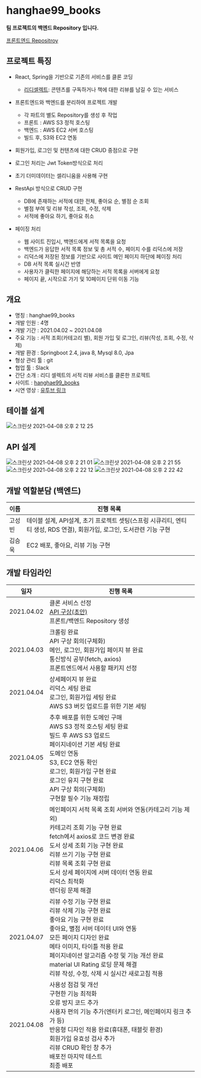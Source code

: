 # hanghae99_books

**팀 프로젝트의 백엔드 Repository 입니다.**

[프론트엔드 Repositroy](https://github.com/greedysiru/hanghae99_books)

## 프로젝트 특징

* React, Spring을 기반으로 기존의 서비스를 클론 코딩
    * [리디셀렉트](https://select.ridibooks.com/home): 콘텐츠를 구독하거나 책에 대한 리뷰를 남길 수 있는 서비스
    
* 프론트엔드와 백엔드를 분리하여 프로젝트 개발
    * 각 파트의 별도 Repository를 생성 후 작업
    * 프론트 : AWS S3 정적 호스팅
    * 백엔드 : AWS EC2 서버 호스팅
    * 빌드 후, S3와 EC2 연동

* 회원가입, 로그인 및 컨텐츠에 대한 CRUD 중점으로 구현

* 로그인 처리는 Jwt Token방식으로 처리

* 초기 더미데이터는 셀리니움을 사용해 구현
  
* RestApi 방식으로 CRUD 구현
    * DB에 존재하는 서적에 대한 전체, 좋아요 순, 별점 순 조회
    * 별점 부여 및 리뷰 작성, 조회, 수정, 삭제
    * 서적에 좋아요 하기, 좋아요 취소

* 페이징 처리
    * 웹 사이트 진입시, 백엔드에게 서적 목록을 요청
    * 백엔드가 응답한 서적 목록 정보 및 총 서적 수, 페이지 수를 리덕스에 저장
    * 리덕스에 저장된 정보를 기반으로 사이트 메인 페이지 하단에 페이징 처리
    * DB 서적 목록 실시간 반영
    * 사용자가 클릭한 페이지에 해당하는 서적 목록을 서버에게 요청
    * 페이지 끝, 시작으로 가기 및 10페이지 단위 이동 기능
## 개요

* 명칭 : hanghae99_books
* 개발 인원 : 4명
* 개발 기간 : 2021.04.02 ~ 2021.04.08
* 주요 기능 : 서적 조회(카테고리 별), 회원 가입 및 로그인, 리뷰(작성, 조회, 수정, 삭제)
* 개발 환경 : Springboot 2.4, java 8, Mysql 8.0, Jpa
* 형상 관리 툴 : git
* 협업 툴 : Slack  
* 간단 소개 : 리디 셀렉트의 서적 리뷰 서비스를 클론한 프로젝트
* 사이트 : [hanghae99_books](http://hanghae99books.site/)
* 시연 영상 : [유투브 링크](https://www.youtube.com/watch?v=U8rmn8h4lPw)

## 테이블 설계
![스크린샷 2021-04-08 오후 2 12 25](https://user-images.githubusercontent.com/60464424/113971821-774b8b80-9874-11eb-9892-18662e64e759.png)

## API 설계
![스크린샷 2021-04-08 오후 2 21 01](https://user-images.githubusercontent.com/60464424/113972676-0016f700-9876-11eb-8306-c3f3335de8a7.png)
![스크린샷 2021-04-08 오후 2 21 55](https://user-images.githubusercontent.com/60464424/113972678-00af8d80-9876-11eb-975e-9fe273fd3620.png)
![스크린샷 2021-04-08 오후 2 22 12](https://user-images.githubusercontent.com/60464424/113972680-01482400-9876-11eb-9d84-7ef87558db77.png)
![스크린샷 2021-04-08 오후 2 22 42](https://user-images.githubusercontent.com/60464424/113972684-01e0ba80-9876-11eb-8cf3-6376744dfd33.png)

## 개발 역할분담 (백엔드)

| 이름       | 진행 목록                                                    |
| --------- | ------------------------------------------------------------- |
| 고성빈      |테이블 설계, API설계, 초기 프로젝트 셋팅(스프링 시큐리티, 엔티티 생성, RDS 연결), 회원가입, 로그인, 도서관련 기능 구현 |  |                         
| 김승욱      | EC2 배포, 좋아요, 리뷰 기능 구현 |                                                              

## 개발 타임라인

| 일자       | 진행 목록                                                    |
| ---------- | ------------------------------------------------------------ |
| 2021.04.02 | 클론 서비스 선정<br />[ API 구상(초안)](https://docs.google.com/spreadsheets/d/14dzd7AIT8R0XmBXdqJpmf3p8h0dSwBAPmi3kCuonuSo/edit#gid=0) <br />프론트/백엔드 Repository 생성 |
| 2021.04.03 | 크롤링 완료<br />API 구상 회의(구체화)<br />메인, 로그인, 회원가입 페이지 뷰 완료<br />통신방식 공부(fetch, axios)<br />프론트엔드에서 사용할 패키지 선정 |
| 2021.04.04 | 상세페이지 뷰 완료<br />리덕스 세팅 완료<br />로그인, 회원가입 세팅 완료<br />AWS S3 버킷 업로드를 위한 기본 세팅 |
| 2021.04.05 | 추후 배포를 위한 도메인 구매<br />AWS S3 정적 호스팅 세팅 완료<br />빌드 후 AWS S3 업로드<br />페이지네이션 기본 세팅 완료<br />도메인 연동<br />S3, EC2 연동 확인<br />로그인, 회원가입 구현 완료<br />로그인 유지 구현 완료<br />API 구상 회의(구체화)<br />구현할 필수 기능 재정립 |
| 2021.04.06 | 메인페이지 서적 목록 조회 서버와 연동(카테고리 기능 제외)<br />카테고리 조회 기능 구현 완료<br />fetch에서 axios로 코드 변경 완료<br />도서 상세 조회 기능 구현 완료<br />리뷰 쓰기 기능 구현 완료<br />리뷰 목록 조회 구현 완료<br />도서 상세 페이지에 서버 데이터 연동 완료<br />리덕스 최적화<br />렌더링 문제 해결 |
| 2021.04.07 | 리뷰 수정 기능 구현 완료<br />리뷰 삭제 기능 구현 완료<br />좋아요 기능 구현 완료<br />좋아요, 별점 서버 데이터 UI와 연동<br />모든 페이지 디자인 완료<br />메타 이미지, 타이틀 적용 완료<br />페이지네이션 알고리즘 수정 및 기능 개선 완료<br />material UI Rating 로딩 문제 해결<br />리뷰 작성, 수정, 삭제 시 실시간 새로고침 적용 |
| 2021.04.08 | 사용성 점검 및 개선<br />구현한 기능 최적화<br />오류 방지 코드 추가<br />사용자 편의 기능 추가(엔터키 로그인, 메인페이지 링크 추가 등)<br />반응형 디자인 적용 완료(휴대폰, 태블릿 환경)<br />회원가입 유효성 검사 추가<br />리뷰 CRUD 확인 창 추가<br />배포전 마지막 테스트<br />최종 배포 |
